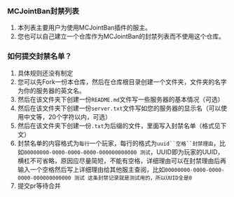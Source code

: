
### MCJointBan封禁列表
1. 本列表主要用户为使用MCJointBan插件的服主。
2. 您也可以自己建立一个仓库作为MCJointBan的封禁列表而不使用这个仓库。
### 如何提交封禁名单？
1. 具体规则还没有制定
2. 您可以先Fork一份本仓库，然后在仓库根目录创建一个文件夹，文件夹的名字为你的服务器的英文名。
3. 然后在该文件夹下创建一份`README.md`文件写一些服务器的基本情况（可选）
4. 然后在该文件夹下创建一份`server.txt`文件写如您的服务器的显示名（可以使用中文等，20个字符以内，可选）
5. 然后在该文件夹下创建一份`.txt`为后缀的文件，里面写入封禁名单（格式见下文）
6. 封禁名单的内容格式为`每行`一个玩家，每行的格式为`uuid``空格``封禁理由`，比如`00000000-0000-0000-0000-000000000000 测试`，UUID即为玩家的UUID，横杠不可省略，原因应尽量简短，不能有空格，详细理由可以在封禁理由后再输入一个空格然后写上详细理由给其他服主查阅，比如`00000000-0000-0000-0000-000000000000 测试 这条封禁记录就是测试用的，所以UUID全是0`
7. 提交pr等待合并

